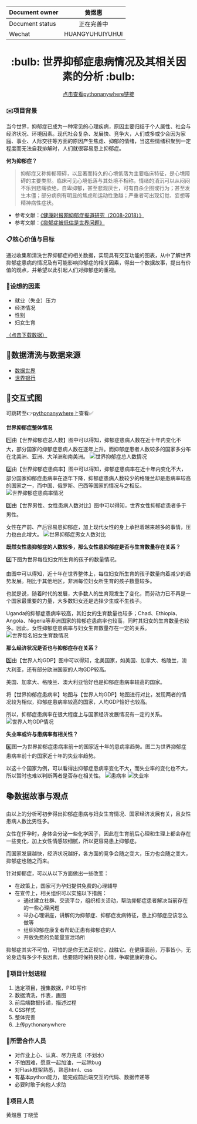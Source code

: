 |Document owner|黄煜惠|
|---|:---:|
|Document status|正在完善中|
|Wechat|HUANGYUHUIYUHUI|

<div align="center">
    <h1>:bulb: 世界抑郁症患病情况及其相关因素的分析 :bulb:</h1>
    <a href='http://huangyuhui.pythonanywhere.com/'>点击查看pythonanywhere链接</a>
</div>

### :envelope:项目背景
当今世界，抑郁症已成为一种常见的心理疾病，原因主要归结于个人属性、社会与经济状况、环境因素。现代社会复杂、发展快、竞争大，人们或多或少会因为家庭、事业、人际交往等方面的原因产生焦虑、抑郁的情绪，当这些情绪积聚到一定程度而无法自我排解时，人们就很容易患上抑郁症。

**何为抑郁症？**
> 抑郁症又称抑郁障碍，以显著而持久的心境低落为主要临床特征，是心境障碍的主要类型。临床可见心境低落与其处境不相称，情绪的消沉可以从闷闷不乐到悲痛欲绝，自卑抑郁，甚至悲观厌世，可有自杀企图或行为；甚至发生木僵；部分病例有明显的焦虑和运动性激越；严重者可出现幻觉、妄想等精神病性症状。

- 参考文献：[《健康时报网抑郁症报道研究（2008-2018）》](https://kns.cnki.net/KCMS/detail/detail.aspx?dbcode=CMFD&dbname=CMFD201902&filename=1019870403.nh&uid=WEEvREcwSlJHSldRa1FhdXNzY2Z1OVRyNFBoREhOSGdYME1hd2pDUHlZbz0=$9A4hF_YAuvQ5obgVAqNKPCYcEjKensW4IQMovwHtwkF4VYPoHbKxJw!!&v=MDIxMThSOGVYMUx1eFlTN0RoMVQzcVRyV00xRnJDVVI3cWZadVpwRnl6aFViN0JWRjI2Rjd1L0h0WE1ySkViUEk=)
- 参考文献：[《抑郁症被低估是世界问题》](https://kns.cnki.net/KCMS/detail/detail.aspx?dbcode=CCND&dbname=CCNDLAST2014&filename=JKSB201408280071&uid=WEEvREcwSlJHSldRa1FhdXNzY2Z1OVRyNFBoREhOSGdYME1hd2pDUHlZbz0=$9A4hF_YAuvQ5obgVAqNKPCYcEjKensW4IQMovwHtwkF4VYPoHbKxJw!!&v=MTY3MzBkaG5qOThUbmpxcXhkRWVNT1VLcmlmWmVadkZ5bmlVN3ZNSkY0UUx5YlliTEc0SDlYTXA0MU5aT3NJRFJOS3Vo)

### :clipboard:核心价值与目标
通过收集和清洗世界抑郁症的相关数据，实现具有交互功能的图表，从中了解世界抑郁症患病的情况及有可能影响抑郁症的相关因素，得出一个数据故事，提出有价值的观点，并希望以此引起人们对抑郁症的重视。

### :pencil:设想的因素
- 就业（失业）压力
- 经济情况
- 性别
- 妇女生育

[（点击下载数据）](https://github.com/uweier/interactive_data_visualization/tree/master/data)

## :eyes:数据清洗与数据来源
- [数据世界](https://ourworldindata.org/)
- [世界银行](https://data.worldbank.org.cn/)

## :speech_balloon:交互式图
可跳转至:point_right:[pythonanywhere](http://huangyuhui.pythonanywhere.com/)上查看:white_check_mark:

**世界抑郁症整体情况**

:one:由【世界抑郁症总人数】图中可以得知，抑郁症患病人数在近十年内变化不大，部分国家的抑郁症患病人数在逐年上升。而抑郁症患者人数较多的国家多分布在北美洲、亚洲、大洋洲和南美洲。
![世界抑郁症总人数情况](https://github.com/uweier/interactive_data_visualization/blob/master/iv_image/total_number.png)

:two:由【世界抑郁症患病率】图中可以得知，抑郁症患病率在近十年内变化不大，部分国家抑郁症患病率在逐年下降，抑郁症患病人数较少的格陵兰却是患病率较高的国家之一，而中国、俄罗斯、巴西等国家的情况与之相反。
![世界抑郁症患病率情况](https://github.com/uweier/interactive_data_visualization/blob/master/iv_image/hbl_map.png)

:three:由【世界男性、女性患病人数对比】图中可以得知，世界女性抑郁症患者多于男性。

女性在产前、产后容易患抑郁症，加上现代女性的身上承担着越来越多的事情，压力也由此增大。
![世界抑郁症男女人数对比](https://github.com/uweier/interactive_data_visualization/blob/master/iv_image/man_woman_number.png)

**既然女性患抑郁症的人数较多，那么女性患抑郁症是否与生育数量存在关系？**

:four:下图为世界每位妇女所生育的孩子的数量情况。

由图中可以得知，近十年在世界整体上，每位妇女所生育的孩子数量向着减少的趋势发展。相比于其他地区，非洲每位妇女所生育的孩子数量较多。

也就是说，随着时代的发展，大多数人的生育观发生了变化，而劳动力已不再是一个国家最重要的力量，大多数妇女还是选择少生或不生孩子。

Uganda的抑郁症患病率较高，其妇女的生育数量也较多；Chad、Ethiopia、Angola、Nigeria等非洲国家的抑郁症患病率也较高，同时其妇女的生育数量也较多。因此，女性抑郁症患病率与妇女生育数量存在一定的关系。
![世界每名妇女生育数情况](https://github.com/uweier/interactive_data_visualization/blob/master/iv_image/give_birth.png)

**那么经济状况是否也与抑郁症存在关系？**

:five:由【世界人均GDP】图中可以得知，北美国家，如美国、加拿大、格陵兰，澳大利亚，还有部分欧洲国家的人均GDP较高。

美国、加拿大、格陵兰、澳大利亚恰好也是抑郁症患病率较高的国家。

将【世界抑郁症患病率】地图与【世界人均GDP】地图进行对比，发现两者的情况较为相似，抑郁症患病率较高的国家，人均GDP恰好也较高。

所以，抑郁症患病率在很大程度上与国家经济发展情况有一定的关系。
![世界人均GDP情况](https://github.com/uweier/interactive_data_visualization/blob/master/iv_image/gdp.png)

**失业率或许与患病率有相关性？**

:six:图一为世界抑郁症患病率前十的国家近十年的患病率趋势。图二为世界抑郁症患病率前十的国家近十年的失业率趋势。

以这十个国家为例，可以看得出抑郁症患病率变化不大，而失业率的变化也不大，所以暂时也难以判断两者是否存在相关性。
![患病率](https://github.com/uweier/interactive_data_visualization/blob/master/iv_image/hbl_line.png)
![失业率](https://github.com/uweier/interactive_data_visualization/blob/master/iv_image/unemployment.png)


## :books:数据故事与观点
由以上的分析可初步得出抑郁症患病与妇女生育情况、国家经济发展有关，且女性患病人数比男性多。

女性在怀孕时，身体会分泌一些化学因子，因此在生育前后心理和生理上都会存在一些变化，加上女性情感较细腻，所以更容易患上抑郁症。

而国家发展越快，经济状况越好，各方面的竞争会随之变大，压力也会随之变大，抑郁症也随之而来。

针对抑郁症，可以从以下方面做出一些改变：
- 在政策上，国家可为孕妇提供免费的心理辅导
- 在宣传上，相关组织可以实施以下措施：
    - 通过建立社群、交流平台，组织相关活动，帮助抑郁症患者解决当前存在的一些心理问题
    - 举办心理讲座，讲解何为抑郁症、抑郁症发病特征，患上抑郁症应该怎么做等
    - 组织抑郁症康复者帮助正患有抑郁症的人
    - 开放免费的负能量宣泄场所

抑郁症其实不可怕，可怕的是你无法正视它，战胜它。在健康面前，万事皆小，无论身边有多少不良因素，也要随时保持良好心情，争取健康的身心。

### :date:项目计划进程
1. 选定项目，搜集数据，PRD写作
2. 数据清洗，作表，画图
3. 前后端数据传递，描述过程
4. CSS样式
5. 整体完善
6. 上传pythonanywhere

### :raising_hand:所需合作人员
- 对作业上心、认真、尽力完成（不划水）
- 不怕困难，愿意一起加油，一起除bug
- 对Flask框架熟悉，熟悉html、css
- 有基本python能力，能完成前后端交互的代码、数据传递等
- 必要时敢于向他人求助

### :dancers:项目人员
黄煜惠  丁晓莹
